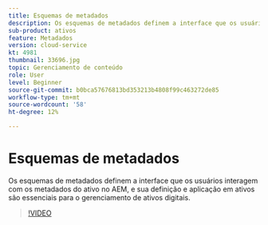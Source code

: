 ```yaml
---
title: Esquemas de metadados
description: Os esquemas de metadados definem a interface que os usuários interagem com os metadados do ativo no AEM, e sua definição e aplicação em ativos são essenciais para o gerenciamento de ativos digitais.
sub-product: ativos
feature: Metadados
version: cloud-service
kt: 4981
thumbnail: 33696.jpg
topic: Gerenciamento de conteúdo
role: User
level: Beginner
source-git-commit: b0bca57676813bd353213b4808f99c463272de85
workflow-type: tm+mt
source-wordcount: '58'
ht-degree: 12%

---
```



# Esquemas de metadados

Os esquemas de metadados definem a interface que os usuários interagem com os metadados do ativo no AEM, e sua definição e aplicação em ativos são essenciais para o gerenciamento de ativos digitais.

>[!VIDEO](https://video.tv.adobe.com/v/33696/?quality=12&learn=on&hidetitle=true)
